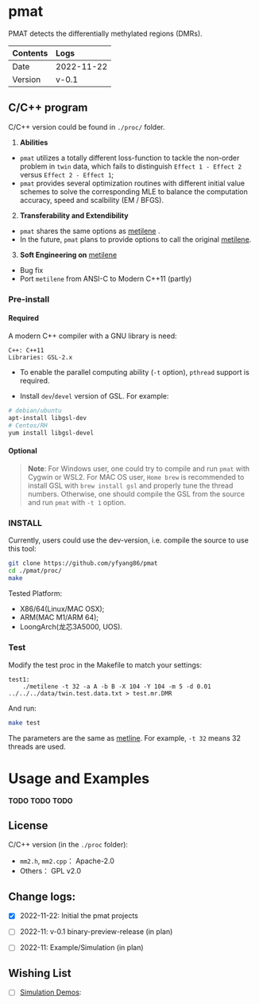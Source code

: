 # pmat
PMAT detects the differentially methylated regions (DMRs).

| Contents | Logs |
|:---------|:-----|
| Date | 2022-11-22 | 
| Version | v-0.1 |

## C/C++ program

C/C++ version could be found in `./proc/` folder. 

1. **Abilities**
 - `pmat` utilizes a totally different loss-function to tackle the non-order problem in `twin` data, which fails to distinguish `Effect 1 - Effect 2` versus `Effect 2 - Effect 1`;
 - `pmat` provides several optimization routines with different initial value schemes to solve the corresponding MLE to balance the computation accuracy, speed and scalbility (EM / BFGS).

2. **Transferability and Extendibility**
 - `pmat` shares the same options as [metilene](https://www.bioinf.uni-leipzig.de/Software/metilene/) .
 - In the future, `pmat` plans to provide options to call the original [metilene](https://www.bioinf.uni-leipzig.de/Software/metilene/).

3. **Soft Engineering on** [metilene](https://www.bioinf.uni-leipzig.de/Software/metilene/)   
 - Bug fix
 - Port `metilene` from ANSI-C to Modern C++11 (partly)

### Pre-install

#### Required
A modern C++ compiler with a GNU library is need:

```
C++: C++11
Libraries: GSL-2.x
```

- To enable the parallel computing ability (`-t` option), `pthread` support is required. 
  
- Install `dev`/`devel` version of GSL. For example:

```bash
# debian/ubuntu 
apt-install libgsl-dev
# Centos/RH
yum install libgsl-devel
```

#### Optional

> **Note**: 
For Windows user, one could try to compile and run `pmat` with Cygwin or WSL2.
For MAC OS user, `Home brew` is recommended to install GSL with `brew install gsl` and properly tune the thread numbers. Otherwise, one should compile the GSL from the source and run `pmat` with `-t 1` option. 

### INSTALL

Currently, users could use the dev-version, i.e. compile the source to use this tool:

```bash
git clone https://github.com/yfyang86/pmat
cd ./pmat/proc/
make
```

Tested Platform: 
- X86/64(Linux/MAC OSX);
- ARM(MAC M1/ARM 64);
- LoongArch(龙芯3A5000, UOS).

### Test

Modify the test proc in the Makefile to match your settings:

```
test1: 
	./metilene -t 32 -a A -b B -X 104 -Y 104 -m 5 -d 0.01 ../../../data/twin.test.data.txt > test.mr.DMR
```

And run:

```bash
make test
```

The parameters are the same as [metline](https://www.bioinf.uni-leipzig.de/Software/metilene/). For example, `-t 32` means 32 threads are used.



# Usage and Examples

**TODO**
**TODO**
**TODO**

## License

C/C++ version (in the `./proc` folder):
- `mm2.h`, `mm2.cpp`： Apache-2.0
- Others： GPL v2.0

## Change logs:

- [x] 2022-11-22: Initial the pmat projects
- [ ] 2022-11: v-0.1 binary-preview-release (in plan)
- [ ] 2022-11: Example/Simulation (in plan)


## Wishing List

- [ ] [Simulation Demos](./TODO.md): 